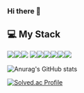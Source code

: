 ### Hi there 👋

## 💻 My Stack
<img src="https://img.shields.io/badge/C++-00599C?style=for-the-badge&logo=C%2B%2b&logoColor=white"/><img src="https://img.shields.io/badge/JAVA-007396?style=for-the-badge&logo=java&logoColor=white"/><img src="https://img.shields.io/badge/github-181717?style=for-the-badge&logo=github&logoColor=white"/>
<img src="https://img.shields.io/badge/mysql-4479A1?style=for-the-badge&logo=mysql&logoColor=white"/><img src="https://img.shields.io/badge/html-E34F26?style=for-the-badge&logo=html5&logoColor=white"/><img src="https://img.shields.io/badge/css-1572B6?style=for-the-badge&logo=css3&logoColor=white"/><img src="https://img.shields.io/badge/javascript-F7DF1E?style=for-the-badge&logo=javascript&logoColor=black"><img src="https://img.shields.io/badge/bootstrap-7952B3?style=for-the-badge&logo=bootstrap&logoColor=white"/><img src="https://img.shields.io/badge/apache tomcat-F8DC75?style=for-the-badge&logo=apachetomcat&logoColor=white"/>

![Anurag's GitHub stats](https://github-readme-stats.vercel.app/api?username=sung22&show_icons=true&theme=radical)

[![Solved.ac Profile](http://mazassumnida.wtf/api/v2/generate_badge?boj=qwwx99)](https://solved.ac/qwwx99/)
<!--
**sung22/sung22** is a ✨ _special_ ✨ repository because its `README.md` (this file) appears on your GitHub profile.

Here are some ideas to get you started:

- 🔭 I’m currently working on ...
- 🌱 I’m currently learning ...
- 👯 I’m looking to collaborate on ...
- 🤔 I’m looking for help with ...
- 💬 Ask me about ...
- 📫 How to reach me: ...
- 😄 Pronouns: ...
- ⚡ Fun fact: ...
-->
